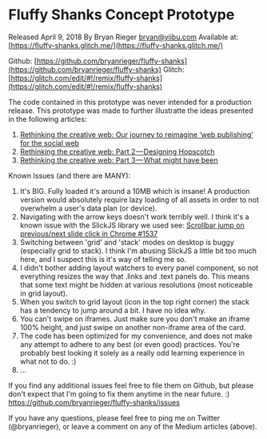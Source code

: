 


 Fluffy Shanks Concept Prototype
==========================

Released April 9, 2018
By Bryan Rieger <bryan@yiibu.com>
Available at: [https://fluffy-shanks.glitch.me/](https://fluffy-shanks.glitch.me/)

Github: [https://github.com/bryanrieger/fluffy-shanks](https://github.com/bryanrieger/fluffy-shanks)
Glitch: [https://glitch.com/edit/#!/remix/fluffy-shanks](https://glitch.com/edit/#!/remix/fluffy-shanks)

The code contained in this prototype was never intended for a production release.
This prototype was made to further illustratte the ideas presented in the following
articles: 

1.  [Rethinking the creative web: Our journey to reimagine ‘web publishing’ for the social web](https://medium.com/@stephanierieger/26c2f347fcd0)
2. [Rethinking the creative web: Part 2 — Designing Hopscotch](https://medium.com/p/3ab41f9fbf27/)
3.  [Rethinking the creative web: Part 3 — What might have been](https://medium.com/@stephanierieger/185fe258690b)


Known Issues (and there are MANY):

1.  It's BIG. Fully loaded it's around a 10MB which is insane!
A production version would absolutely require lazy loading of all assets in order to
not overwhelm a user's data plan (or device).
2.  Navigating with the arrow keys doesn't work terribly well. I think it's a known issue
with the SlickJS library we used see:  [Scrollbar jump on previous/next slide click in Chrome #1537](https://github.com/kenwheeler/slick/issues/1537)
3.  Switching between 'grid' and 'stack' modes on desktop is buggy (especially grid to stack).
I think I'm abusing SlickJS a little bit too much here, and I suspect this is it's
way of telling me so.
4.  I didn't bother adding layout watchers to every panel component, so not everything
resizes the way that .links and .text panels do. This means that some text might be
hidden at various resolutions (most noticeable in grid layout).
5.  When you switch to grid layout (icon in the top right corner) the stack has a tendency
to jump around a bit. I have no idea why.
6.  You can't swipe on iframes. Just make sure you don't make an iframe 100% height, and
just swipe on another non-iframe area of the card.
7.  The code has been optimized for my convenience, and does not make any attempt to
adhere to any best (or even good) practices. You're probably best looking it solely
as a really odd learning experience in what not to do. :)
8.  …
        
If you find any additional issues feel free to file them on Github, but please don't
expect that I'm going to fix them anytime in the near future. :)
https://github.com/bryanrieger/fluffy-shanks/issues

If you have any questions, please feel free to ping me on Twitter (@bryanrieger),
or leave a comment on any of the Medium articles (above).
